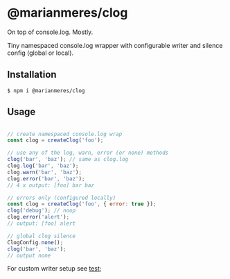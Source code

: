 # @marianmeres/clog
On top of console.log. Mostly.

Tiny namespaced console.log wrapper with configurable writer and silence config (global or local).

## Installation
```shell
$ npm i @marianmeres/clog
```

## Usage
```javascript

// create namespaced console.log wrap
const clog = createClog('foo');

// use any of the log, warn, error (or none) methods
clog('bar', 'baz'); // same as clog.log
clog.log('bar', 'baz');
clog.warn('bar', 'baz');
clog.error('bar', 'baz');
// 4 x output: [foo] bar baz

// errors only (configured locally)
const clog = createClog('foo', { error: true });
clog('debug'); // noop
clog.error('alert');
// output: [foo] alert

// global clog silence
ClogConfig.none();
clog('bar', 'baz');
// output none

```

For custom writer setup see [test](./src/index.test.js);
